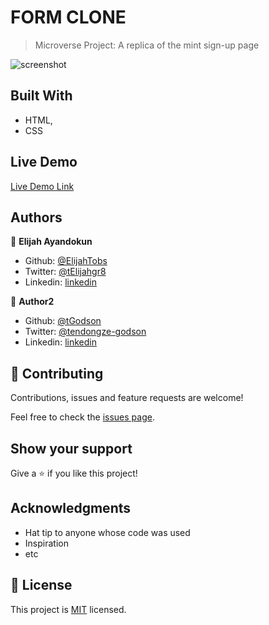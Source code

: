# FORM CLONE

> Microverse Project: A replica of the mint sign-up page

![screenshot](./form_screenshot.png)


## Built With

- HTML,
- CSS


## Live Demo

[Live Demo Link](https://livedemo.com)



## Authors

👤 **Elijah Ayandokun**

- Github: [@ElijahTobs](https://github.com/ElijahTobs)
- Twitter: [@tElijahgr8](https://twitter.com/Elijahgr8)
- Linkedin: [linkedin](https://linkedin.com/in/ayandokunelijah)

👤 **Author2**

- Github: [@tGodson](https://github.com/tGodson)
- Twitter: [@tendongze-godson](https://twitter.com/tendongze-godson)
- Linkedin: [linkedin](https://linkedin.com/in/tendongze95)

## 🤝 Contributing

Contributions, issues and feature requests are welcome!

Feel free to check the [issues page](issues/).

## Show your support

Give a ⭐️ if you like this project!

## Acknowledgments

- Hat tip to anyone whose code was used
- Inspiration
- etc

## 📝 License

This project is [MIT](lic.url) licensed.
